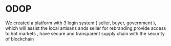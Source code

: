 # ODOP
We created a platform with 3 login system ( seller, buyer, government ), which will assist the local artisans ands seller for rebranding,provide access to hot markets , have secure and transparent supply chain with the security of blockchain
